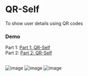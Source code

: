 <h1>QR-Self</h1>
<p>To show user details using QR codes</p>

<h3>Demo</h3>
Part 1: <a href="https://vt.tiktok.com/ZSMcPLFdr/">Part 1: QR-Self</a><br>
Part 2: <a href="https://vt.tiktok.com/ZSMcf7p5Y/">Part 2: QR-Self</a><br><br>

![image](https://github.com/user-attachments/assets/bf3a86ce-2e86-4af4-89a0-7eae001d2000)
![image](https://github.com/user-attachments/assets/135bfd5d-3cae-4193-af04-92c5cd0aba50)
![image](https://github.com/user-attachments/assets/05703430-6773-4295-8d03-10866d1ab64c)

